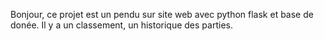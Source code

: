 Bonjour, ce projet est un pendu sur site web avec python flask et base de donée. Il y a un classement, un historique des parties.
